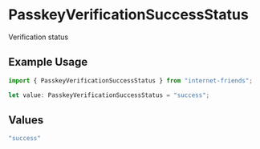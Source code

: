 # PasskeyVerificationSuccessStatus

Verification status

## Example Usage

```typescript
import { PasskeyVerificationSuccessStatus } from "internet-friends";

let value: PasskeyVerificationSuccessStatus = "success";
```

## Values

```typescript
"success"
```